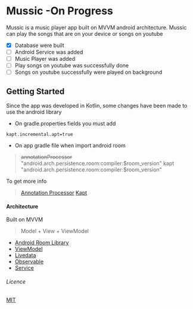 # Mussic -On Progress

Mussic is a music player app built on MVVM android architecture.
Mussic can play the songs that are on your device or songs on youtube

- [x] Database were built
- [ ] Android Service was added
- [ ] Music Player was added
- [ ] Play songs on youtube was successfully done
- [ ] Songs on youtube successfully were played on background

## Getting Started
Since the app was developed in Kotlin, some changes have been made to use the android library
- On gradle.properties fields you must add
```
kapt.incremental.apt=true
```
- On app gradle file when import android room

> ~~annotationProcessor~~ "android.arch.persistence.room:compiler:$room_version"
> kapt "android.arch.persistence.room:compiler:$room_version"

To get more info
> [Annotation Processor](https://medium.com/@robhor/annotation-processing-for-android-b7eda1a41051)
> [Kapt](https://kotlinlang.org/docs/reference/kapt.html)

#### Architecture
Built on MVVM
> Model + View + ViewModel

- [Android Room Library](https://developer.android.com/jetpack/androidx/releases/room)
- [ViewModel](https://developer.android.com/topic/libraries/architecture/viewmodel)
- [Livedata](https://developer.android.com/topic/libraries/architecture/livedata)
- [Observable](https://developer.android.com/reference/java/util/Observable)
- [Service](https://developer.android.com/reference/android/app/Service.html)

###### Licence
[MIT](https://choosealicense.com/licenses/mit/)
